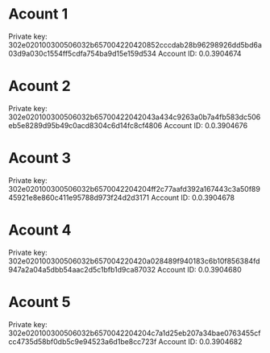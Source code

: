 # Acount 1
Private key: 302e020100300506032b657004220420852cccdab28b96298926dd5bd6a03d9a030c1554ff5cdfa754ba9d15e159d534
Account ID: 0.0.3904674

# Acount 2
Private key: 302e020100300506032b65700422042043a434c9263a0b7a4fb583dc506eb5e8289d95b49c0acd8304c6d14fc8cf4806
Account ID: 0.0.3904676

# Acount 3
Private key: 302e020100300506032b6570042204204ff2c77aafd392a167443c3a50f8945921e8e860c411e95788d973f24d2d3171
Account ID: 0.0.3904678

# Acount 4
Private key: 302e020100300506032b657004220420a028489f940183c6b10f856384fd947a2a04a5dbb54aac2d5c1bfb1d9ca87032
Account ID: 0.0.3904680

# Acount 5
Private key: 302e020100300506032b6570042204204c7a1d25eb207a34bae0763455cfcc4735d58bf0db5c9e94523a6d1be8cc723f
Account ID: 0.0.3904682
